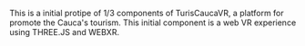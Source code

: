 This is a initial protipe of 1/3 components of TurisCaucaVR, a platform for promote the Cauca's tourism. This initial component is a web VR experience using THREE.JS and WEBXR.
